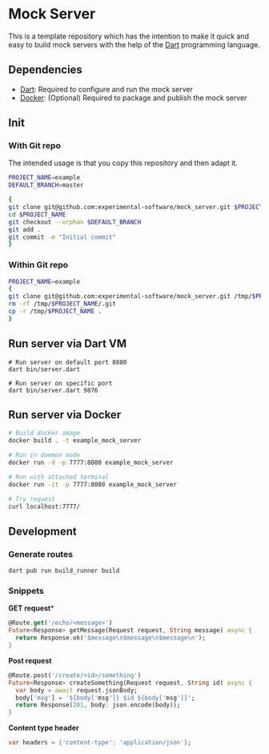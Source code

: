 # Mock Server

This is a template repository which has the intention to make it quick and easy to build mock servers with
the help of the [Dart](https://www.dart.dev) programming language.

## Dependencies

- [Dart](https://www.dart.dev): Required to configure and run the mock server
- [Docker](https://www.docker.com): (Optional) Required to package and publish the mock server

## Init

### With Git repo

The intended usage is that you copy this repository and then adapt it.

```bash
PROJECT_NAME=example
DEFAULT_BRANCH=master

{
git clone git@github.com:experimental-software/mock_server.git $PROJECT_NAME
cd $PROJECT_NAME
git checkout --orphan $DEFAULT_BRANCH
git add .
git commit -m "Initial commit"
}
```

### Within Git repo

```bash
PROJECT_NAME=example
{
git clone git@github.com:experimental-software/mock_server.git /tmp/$PROJECT_NAME || exit 1
rm -rf /tmp/$PROJECT_NAME/.git
cp -r /tmp/$PROJECT_NAME .
}
```

## Run server via Dart VM

```
# Run server on default port 8080
dart bin/server.dart

# Run server on specific port
dart bin/server.dart 9876
```

## Run server via Docker

```bash
# Build docker image
docker build . -t example_mock_server

# Run in daemon mode
docker run -d -p 7777:8080 example_mock_server

# Run with attached terminal
docker run -it -p 7777:8080 example_mock_server

# Try request
curl localhost:7777/
```

## Development

### Generate routes

```
dart pub run build_runner build
```

### Snippets

**GET request***

```dart
@Route.get('/echo/<message>')
Future<Response> getMessage(Request request, String message) async {
  return Response.ok('$message\n$message\n$message\n');
}
```

**Post request**

```dart
@Route.post('/create/<id>/something')
Future<Response> createSomething(Request request, String id) async {
  var body = await request.jsonBody;
  body['msg'] = '${body['msg']} $id ${body['msg']}';
  return Response(201, body: json.encode(body));
}
```

**Content type header**

```dart
var headers = {'content-type': 'application/json'};
```
